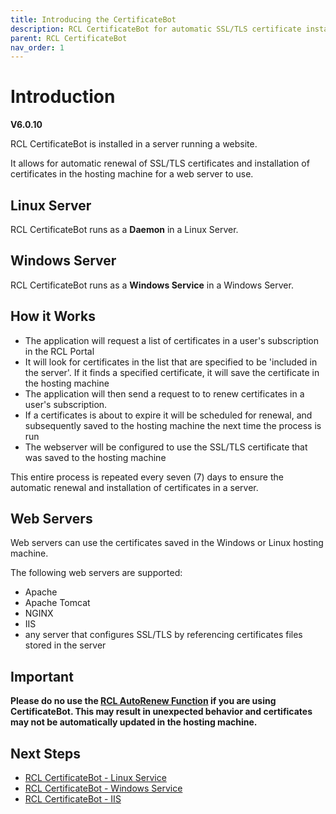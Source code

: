 ```yaml
---
title: Introducing the CertificateBot
description: RCL CertificateBot for automatic SSL/TLS certificate installation and renewal in Linux and Windows servers
parent: RCL CertificateBot
nav_order: 1
---
```


# Introduction
**V6.0.10**

RCL CertificateBot is installed in a server running a website. 

It allows for automatic renewal of SSL/TLS certificates and installation of certificates in the hosting machine for a web server to use.

## Linux Server

RCL CertificateBot runs as a **Daemon** in a Linux Server.

## Windows Server

RCL CertificateBot runs as a **Windows Service** in a Windows Server.

## How it Works

- The application will request a list of certificates in a user's subscription in the RCL Portal
- It will look for certificates in the list that are specified to be 'included in the server'. If it finds a specified certificate, it will save the certificate in the hosting machine
- The application will then send a request to to renew certificates in a user's subscription. 
- If a certificates is about to expire it will be scheduled for renewal, and subsequently saved to the hosting machine the next time the process is run
- The webserver will be configured to use the SSL/TLS certificate that was saved to the hosting machine

This entire process is repeated every seven (7) days to ensure the automatic renewal and installation of certificates in a server.

## Web Servers
Web servers can use the certificates saved in the Windows or Linux hosting machine.

The following web servers are supported:

- Apache
- Apache Tomcat
- NGINX
- IIS
- any server that configures SSL/TLS by referencing certificates files stored in the server

## Important
**Please do no use the [RCL AutoRenew Function](../autorenew/autorenew.md) if you are using CertificateBot. This may result in unexpected behavior and certificates may not be automatically updated in the hosting machine.**

## Next Steps

- [RCL CertificateBot - Linux Service](./linux-daemon)
- [RCL CertificateBot - Windows Service](./windows-service)
- [RCL CertificateBot - IIS](./iis.md)


